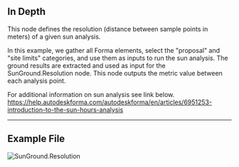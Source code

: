 ## In Depth
This node defines the resolution (distance between sample points in meters) of a given sun analysis.

In this example, we gather all Forma elements, select the "proposal" and "site limits" categories, and use them as inputs to run the sun analysis.  The ground results are extracted and used as input for the SunGround.Resolution node. This node outputs the metric value between each analysis point.

For additional information on sun analysis see link below.
https://help.autodeskforma.com/autodeskforma/en/articles/6951253-introduction-to-the-sun-hours-analysis
___
## Example File

![SunGround.Resolution](./Forma.Analysis.SunGround.Resolution_img.jpg)
